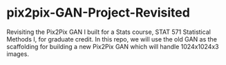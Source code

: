 # pix2pix-GAN-Project-Revisited
Revisiting the Pix2Pix GAN I built for a Stats course, STAT 571 Statistical Methods I, for graduate credit. In this repo, we will use the old GAN as the scaffolding for building a new Pix2Pix GAN which will handle 1024x1024x3 images.
